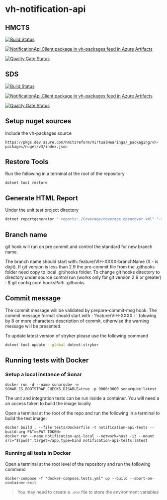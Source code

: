 # vh-notification-api


## HMCTS

[![Build Status](https://dev.azure.com/hmctsreform/VirtualHearings/_apis/build/status/Apps-CI/hmcts.vh-notification-api?repoName=hmcts%2Fvh-notification-api&branchName=master)](https://dev.azure.com/hmctsreform/VirtualHearings/_build/latest?definitionId=188&repoName=hmcts%2Fvh-notification-api&branchName=master)

[![NotificationApi.Client package in vh-packages feed in Azure Artifacts](https://feeds.dev.azure.com/hmctsreform/3f69a23d-fbc7-4541-afc7-4cccefcad773/_apis/public/Packaging/Feeds/vh-packages/Packages/903ad9ea-874b-4201-9841-66894e4f6cc1/Badge)](https://dev.azure.com/hmctsreform/VirtualHearings/_artifacts/feed/vh-packages/NuGet/NotificationApi.Client?preferRelease=true)

[![Quality Gate Status](https://sonarcloud.io/api/project_badges/measure?project=vh-notification-api&metric=alert_status)](https://sonarcloud.io/dashboard?id=vh-notification-api)

## SDS

[![Build Status](https://dev.azure.com/hmcts/Video%20Hearings/_apis/build/status/vh-notification-api/hmcts.vh-notification-api.sds.master-release?repoName=hmcts%2Fvh-notification-api&branchName=master)](https://dev.azure.com/hmcts/Video%20Hearings/_build/latest?definitionId=667&repoName=hmcts%2Fvh-notification-api&branchName=master)

[![NotificationApi.Client package in vh-packages feed in Azure Artifacts](https://feeds.dev.azure.com/hmcts/cf3711aa-2aed-4f62-81a8-2afaee0ce26d/_apis/public/Packaging/Feeds/vh-packages/Packages/78c7eb3c-06f9-4718-879a-7f75ceb5b6ac/Badge)](https://dev.azure.com/hmcts/Video%20Hearings/_artifacts/feed/vh-packages/NuGet/NotificationApi.Client?preferRelease=true)


[![Quality Gate Status](https://sonarcloud.io/api/project_badges/measure?project=vh-notification-api&metric=alert_status)](https://sonarcloud.io/dashboard?id=vh-notification-api)

## Setup nuget sources

Include the vh-packages source

`https://pkgs.dev.azure.com/hmctsreform/VirtualHearings/_packaging/vh-packages/nuget/v3/index.json`

## Restore Tools

Run the following in a terminal at the root of the repository

``` shell
dotnet tool restore
```

## Generate HTML Report

Under the unit test project directory

```bash
dotnet reportgenerator "-reports:./Coverage/coverage.opencover.xml" "-targetDir:./Artifacts/Coverage/Report" -reporttypes:Html -sourcedirs:./NotificationApi
```

## Branch name

git hook will run on pre commit and control the standard for new branch name.

The branch name should start with: feature/VIH-XXXX-branchName (X - is digit).
If git version is less than 2.9 the pre-commit file from the .githooks folder need copy to local .git/hooks folder.
To change git hooks directory to directory under source control run (works only for git version 2.9 or greater) :
$ git config core.hooksPath .githooks

## Commit message

The commit message will be validated by prepare-commit-msg hook.
The commit message format should start with : 'feature/VIH-XXXX : ' folowing by 8 or more characters description of commit, otherwise the warning message will be presented.


To update latest version of stryker please use the following command

```bash
dotnet tool update --global dotnet-stryker
```

## Running tests with Docker

### Setup a local instance of Sonar

``` shell
docker run -d --name sonarqube -e SONAR_ES_BOOTSTRAP_CHECKS_DISABLE=true -p 9000:9000 sonarqube:latest
```

The unit and integration tests can be run inside a container. You will need a an access token to build the image locally

Open a terminal at the root of the repo and run the following in a terminal to build the test image:

``` shell
docker build . --file tests/Dockerfile -t notification-api-tests --build-arg PAT=<PAT TOKEN>
docker run --name notification-api-local --network=host -it --mount src="$(pwd)",target=/app,type=bind notification-api-tests:latest
```

### Running all tests in Docker

Open a terminal at the root level of the repository and run the following command

```console
docker-compose -f "docker-compose.tests.yml" up --build --abort-on-container-exit
```

> You may need to create a `.env` file to store the environment variables
